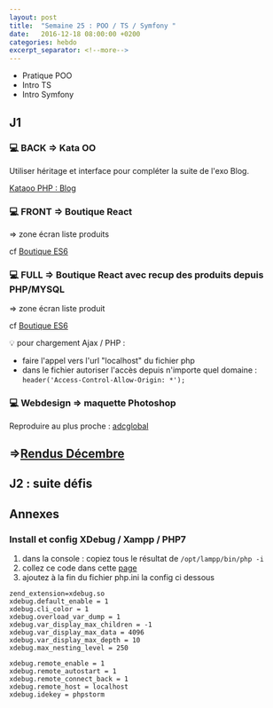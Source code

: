 ```yaml
---
layout: post
title:  "Semaine 25 : POO / TS / Symfony "
date:   2016-12-18 08:00:00 +0200
categories: hebdo 
excerpt_separator: <!--more-->
---
```


- Pratique POO 
- Intro TS
- Intro Symfony

<!--more-->

## J1

### :computer: BACK => Kata OO

Utiliser héritage et interface pour compléter la suite de l'exo Blog.

[Kataoo PHP : Blog](https://github.com/simplyon2/kataoo)

### :computer: FRONT => Boutique React
    
=> zone écran liste produits

cf [Boutique ES6](https://github.com/simplyon2/demo_boutique_es6)

 
### :computer: FULL => Boutique React avec recup des produits depuis PHP/MYSQL
  
=> zone écran liste produit

cf [Boutique ES6](https://github.com/simplyon2/demo_boutique_es6)

:bulb: pour chargement Ajax / PHP :

- faire l'appel vers l'url "localhost" du fichier php
- dans le fichier autoriser l'accès depuis n'importe quel domaine :
`header('Access-Control-Allow-Origin: *');`

### :computer: Webdesign => maquette Photoshop 

Reproduire au plus proche : [adcglobal](http://adcglobal.org/) 


## =>[Rendus Décembre](https://docs.google.com/spreadsheets/d/13WeolssSbbP7CGHn1Zm5GMN_E0-EhGtF7yUMcyL7Ox0/edit?usp=sharing)

## J2 : suite défis

## Annexes

### Install et config XDebug / Xampp / PHP7

1. dans la console : copiez tous le résultat de `/opt/lampp/bin/php -i`
2. collez ce code dans cette [page](https://xdebug.org/wizard.php)
3. ajoutez à la fin du fichier php.ini la config ci dessous

```
zend_extension=xdebug.so
xdebug.default_enable = 1
xdebug.cli_color = 1
xdebug.overload_var_dump = 1
xdebug.var_display_max_children = -1
xdebug.var_display_max_data = 4096
xdebug.var_display_max_depth = 10
xdebug.max_nesting_level = 250

xdebug.remote_enable = 1
xdebug.remote_autostart = 1
xdebug.remote_connect_back = 1
xdebug.remote_host = localhost
xdebug.idekey = phpstorm
```

